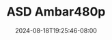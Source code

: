 --- 
title: "ASD Ambar480p"
description: "download bokeh ASD Ambar480p gratis    "
date: 2024-08-18T19:25:46-08:00
file_code: "66rhq35q7o5c"
draft: false
cover: "xk4gpqdr60tpg39l.jpg"
tags: ["ASD", "bokep-indo", "bokep-viral", "bokep-ig"]
length: 1222
fld_id: "1483169"
foldername: "Asian s3x diary Jakarta"
categories: ["Asian s3x diary Jakarta"]
views: 0
---